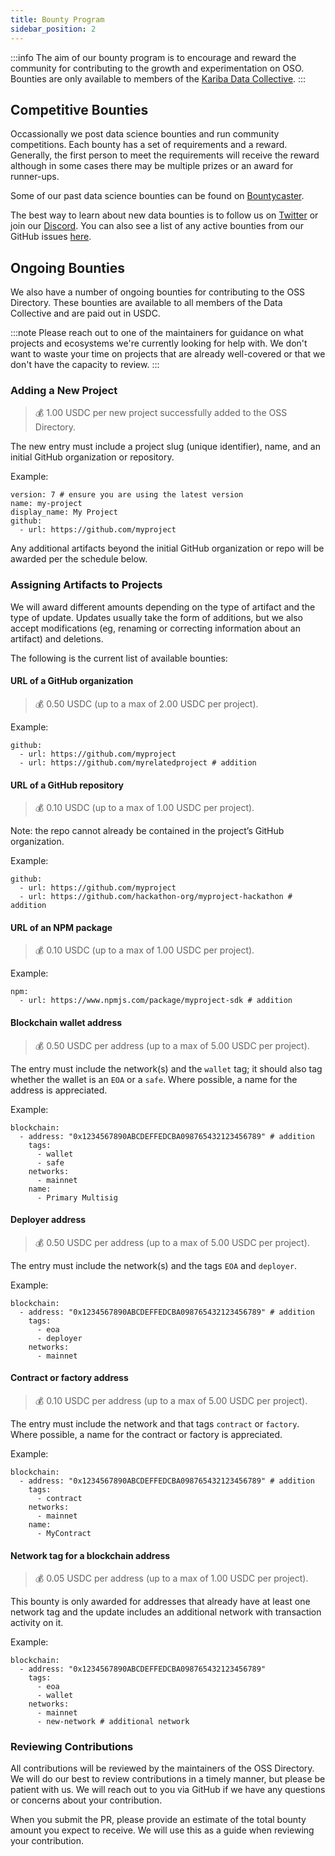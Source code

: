 ```yaml
---
title: Bounty Program
sidebar_position: 2
---
```


:::info
The aim of our bounty program is to encourage and reward the community for contributing to the growth and experimentation on OSO. Bounties are only available to members of the [Kariba Data Collective](https://kariba.network).
:::

## Competitive Bounties

Occassionally we post data science bounties and run community competitions. Each bounty has a set of requirements and a reward. Generally, the first person to meet the requirements will receive the reward although in some cases there may be multiple prizes or an award for runner-ups.

Some of our past data science bounties can be found on [Bountycaster](https://www.bountycaster.xyz/fid/19412).

The best way to learn about new data bounties is to follow us on [Twitter](https://twitter.com/OSObserver) or join our [Discord](https://www.opensource.observer/discord). You can also see a list of any active bounties from our GitHub issues [here](https://github.com/opensource-observer/insights/issues).

## Ongoing Bounties

We also have a number of ongoing bounties for contributing to the OSS Directory. These bounties are available to all members of the Data Collective and are paid out in USDC.

:::note
Please reach out to one of the maintainers for guidance on what projects and ecosystems we're currently looking for help with. We don't want to waste your time on projects that are already well-covered or that we don't have the capacity to review.
:::

### Adding a New Project

> 💰 1.00 USDC per new project successfully added to the OSS Directory.

The new entry must include a project slug (unique identifier), name, and an initial GitHub organization or repository.

Example:

```
version: 7 # ensure you are using the latest version
name: my-project
display_name: My Project
github:
  - url: https://github.com/myproject
```

Any additional artifacts beyond the initial GitHub organization or repo will be awarded per the schedule below.

### Assigning Artifacts to Projects

We will award different amounts depending on the type of artifact and the type of update. Updates usually take the form of additions, but we also accept modifications (eg, renaming or correcting information about an artifact) and deletions.

The following is the current list of available bounties:

#### URL of a GitHub organization

> 💰 0.50 USDC (up to a max of 2.00 USDC per project).

Example:

```
github:
  - url: https://github.com/myproject
  - url: https://github.com/myrelatedproject # addition
```

#### URL of a GitHub repository

> 💰 0.10 USDC (up to a max of 1.00 USDC per project).

Note: the repo cannot already be contained in the project’s GitHub organization.

Example:

```
github:
  - url: https://github.com/myproject
  - url: https://github.com/hackathon-org/myproject-hackathon # addition
```

#### URL of an NPM package

> 💰 0.10 USDC (up to a max of 1.00 USDC per project).

Example:

```
npm:
  - url: https://www.npmjs.com/package/myproject-sdk # addition
```

#### Blockchain wallet address

> 💰 0.50 USDC per address (up to a max of 5.00 USDC per project).

The entry must include the network(s) and the `wallet` tag; it should also tag whether the wallet is an `EOA` or a `safe`. Where possible, a name for the address is appreciated.

Example:

```
blockchain:
  - address: "0x1234567890ABCDEFFEDCBA098765432123456789" # addition
    tags:
      - wallet
      - safe
    networks:
      - mainnet
    name:
      - Primary Multisig
```

#### Deployer address

> 💰 0.50 USDC per address (up to a max of 5.00 USDC per project).

The entry must include the network(s) and the tags `EOA` and `deployer`.

Example:

```
blockchain:
  - address: "0x1234567890ABCDEFFEDCBA098765432123456789" # addition
    tags:
      - eoa
      - deployer
    networks:
      - mainnet
```

#### Contract or factory address

> 💰 0.10 USDC per address (up to a max of 5.00 USDC per project).

The entry must include the network and that tags `contract` or `factory`. Where possible, a name for the contract or factory is appreciated.

Example:

```
blockchain:
  - address: "0x1234567890ABCDEFFEDCBA098765432123456789" # addition
    tags:
      - contract
    networks:
      - mainnet
    name:
      - MyContract
```

#### Network tag for a blockchain address

> 💰 0.05 USDC per address (up to a max of 1.00 USDC per project).

This bounty is only awarded for addresses that already have at least one network tag and the update includes an additional network with transaction activity on it.

Example:

```
blockchain:
  - address: "0x1234567890ABCDEFFEDCBA098765432123456789"
    tags:
      - eoa
      - wallet
    networks:
      - mainnet
      - new-network # additional network
```

### Reviewing Contributions

All contributions will be reviewed by the maintainers of the OSS Directory. We will do our best to review contributions in a timely manner, but please be patient with us. We will reach out to you via GitHub if we have any questions or concerns about your contribution.

When you submit the PR, please provide an estimate of the total bounty amount you expect to receive. We will use this as a guide when reviewing your contribution.
